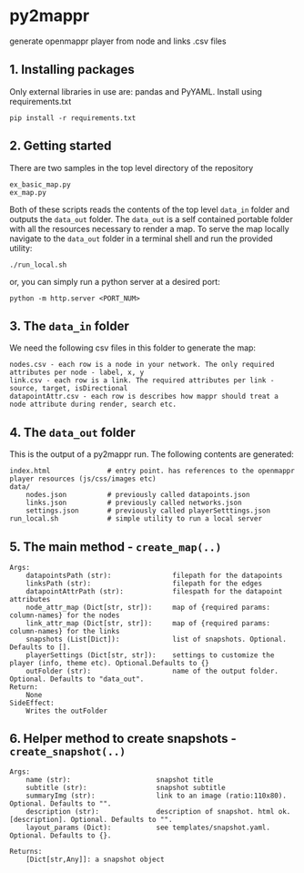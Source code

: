 # py2mappr
generate openmappr player from node and links .csv files

## 1. Installing packages
Only external libraries in use are: pandas and PyYAML. Install using requirements.txt

    pip install -r requirements.txt

## 2. Getting started
There are two samples in the top level directory of the repository

    ex_basic_map.py
    ex_map.py

Both of these scripts reads the contents of the top level `data_in` folder and outputs the `data_out` folder. The `data_out` is a self contained portable folder with all the resources necessary to render a map. To serve the map locally navigate to the `data_out` folder in a terminal shell and run the provided utility: 
    
    ./run_local.sh

or, you can simply run a python server at a desired port:

    python -m http.server <PORT_NUM>

## 3. The `data_in` folder

We need the following csv files in this folder to generate the map:

    nodes.csv - each row is a node in your network. The only required attributes per node - label, x, y
    link.csv - each row is a link. The required attributes per link - source, target, isDirectional
    datapointAttr.csv - each row is describes how mappr should treat a node attribute during render, search etc.
    
## 4. The `data_out` folder

This is the output of a py2mappr run. The following contents are generated:
    
    index.html              # entry point. has references to the openmappr player resources (js/css/images etc)
    data/
        nodes.json          # previously called datapoints.json
        links.json          # previously called networks.json
        settings.json       # previously called playerSetttings.json
    run_local.sh            # simple utility to run a local server
        
## 5. The main method - `create_map(..)`
    Args:
        datapointsPath (str):               filepath for the datapoints
        linksPath (str):                    filepath for the edges
        datapointAttrPath (str):            filespath for the datapoint attributes
        node_attr_map (Dict[str, str]):     map of {required params: column-names} for the nodes
        link_attr_map (Dict[str, str]):     map of {required params: column-names} for the links
        snapshots (List[Dict]):             list of snapshots. Optional. Defaults to [].
        playerSettings (Dict[str, str]):    settings to customize the player (info, theme etc). Optional.Defaults to {}
        outFolder (str):                    name of the output folder. Optional. Defaults to "data_out".
    Return:
        None
    SideEffect:
        Writes the outFolder
        
## 6. Helper method to create snapshots - `create_snapshot(..)`
    
    Args:
        name (str):                     snapshot title
        subtitle (str):                 snapshot subtitle
        summaryImg (str):               link to an image (ratio:110x80). Optional. Defaults to "".
        description (str):              description of snapshot. html ok.[description]. Optional. Defaults to "".
        layout_params (Dict):           see templates/snapshot.yaml. Optional. Defaults to {}.

    Returns:
        [Dict[str,Any]]: a snapshot object
